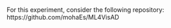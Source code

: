 
</br>
</br>
For this experiment, consider the following repository:</br>
https://github.com/mohaEs/ML4VisAD 